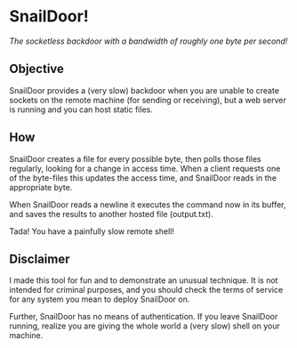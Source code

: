 # SnailDoor!

*The socketless backdoor with a bandwidth of roughly one byte per second!*

## Objective

SnailDoor provides a (very slow) backdoor when you are unable to create sockets on the remote machine (for sending or receiving), but a web server is running and you can host static files.

## How

SnailDoor creates a file for every possible byte, then polls those files regularly, looking for a change in access time. When a client requests one of the byte-files this updates the access time, and SnailDoor reads in the appropriate byte.

When SnailDoor reads a newline it executes the command now in its buffer, and saves the results to another hosted file (output.txt).

Tada! You have a painfully slow remote shell!

## Disclaimer

I made this tool for fun and to demonstrate an unusual technique. It is not intended for criminal purposes, and you should check the terms of service for any system you mean to deploy SnailDoor on.

Further, SnailDoor has no means of authentication. If you leave SnailDoor running, realize you are giving the whole world a (very slow) shell on your machine.
